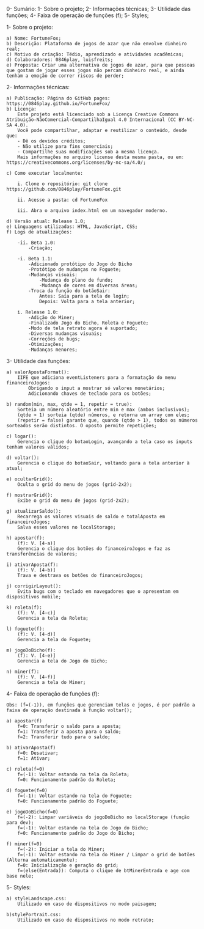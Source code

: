 0- Sumário:
    1- Sobre o projeto;
    2- Informações técnicas;
    3- Utilidade das funções;
    4- Faixa de operação de funções (f);
    5- Styles;





1- Sobre o projeto:

    a) Nome: FortuneFox;
    b) Descrição: Plataforma de jogos de azar que não envolve dinheiro real;
    c) Motivo de criação: Tédio, aprendizado e atividades acadêmicas;
    d) Colaboradores: 0846play, luisfreits;
    e) Proposta: Criar uma alternativa de jogos de azar, para que pessoas que gostam de jogar esses jogos não percam dinheiro real, e ainda tenham a emoção de correr riscos de perder;





2- Informações técnicas:
    
    a) Publicação: Página do GitHub pages: https://0846play.github.io/FortuneFox/
    b) Licença:
        Este projeto está licenciado sob a Licença Creative Commons Atribuição-NãoComercial-CompartilhaIgual 4.0 Internacional (CC BY-NC-SA 4.0).
        Você pode compartilhar, adaptar e reutilizar o conteúdo, desde que:
        - Dê os devidos créditos;
        - Não utilize para fins comerciais;
        - Compartilhe suas modificações sob a mesma licença.
        Mais informações no arquivo license desta mesma pasta, ou em: https://creativecommons.org/licenses/by-nc-sa/4.0/;

    c) Como executar localmente:

        i. Clone o repositório: git clone https://github.com/0846play/FortuneFox.git

        ii. Acesse a pasta: cd FortuneFox

        iii. Abra o arquivo index.html em um navegador moderno.

    d) Versão atual: Release 1.0;
    e) Linguagens utilizadas: HTML, JavaScript, CSS;
    f) Logs de atualizações:
        
        -ii. Beta 1.0: 
            -Criação;

        -i. Beta 1.1:
            -Adicionado protótipo do Jogo do Bicho
            -Protótipo de mudanças no Foguete;
            -Mudanças visuais:
                -Mudança do plano de fundo;
                -Mudança de cores em diversas áreas;
            -Troca da função do botãoSair:
                Antes: Saía para a tela de login;
                Depois: Volta para a tela anterior;

        i. Release 1.0: 
            -Adição do Miner;
            -Finalizado Jogo do Bicho, Roleta e Foguete;
            -Modo de tela retrato agora é suportado;
            -Diversas mudanças visuais;
            -Correções de bugs;
            -Otimizações;
            -Mudanças menores;





3- Utilidade das funções:
    
    a) valorApostaFormat():
        IIFE que adiciona eventListeners para a formatação do menu financeiroJogos: 
            Obrigando o input a mostrar só valores monetários; 
            Adicionando chaves de teclado para os botões;

    b) random(min, max, qtde = 1, repetir = true):
        Sorteia um número aleatório entre min e max (ambos inclusivos);
        (qtde > 1) sorteia (qtde) números, e retorna um array com eles; 
        (repetir = false) garante que, quando (qtde > 1), todos os números sorteados serão distintos. O oposto permite repetições;

    c) logar():
        Gerencia o clique do botaoLogin, avançando a tela caso os inputs tenham valores válidos;

    d) voltar():
        Gerencia o clique do botaoSair, voltando para a tela anterior à atual;

    e) ocultarGrid():
        Oculta o grid do menu de jogos (grid-2x2);

    f) mostrarGrid():
        Exibe o grid do menu de jogos (grid-2x2);

    g) atualizarSaldo():
        Recarrega os valores visuais de saldo e totalAposta em financeiroJogos;
        Salva esses valores no localStorage;

    h) apostar(f):
        (f): V. [4-a)]
        Gerencia o clique dos botões do financeiroJogos e faz as transferências de valores;

    i) ativarAposta(f):
        (f): V. [4-b)]
        Trava e destrava os botões do financeiroJogos;
        
    j) corrigirLayout():
        Evita bugs com o teclado em navegadores que o apresentam em dispositivos mobile;

    k) roleta(f):
        (f): V. [4-c)]
        Gerencia a tela da Roleta;

    l) foguete(f):
        (f): V. [4-d)]
        Gerencia a tela do Foguete;

    m) jogoDoBicho(f):
        (f): V. [4-e)]
        Gerencia a tela do Jogo do Bicho;

    n) miner(f):
        (f): V. [4-f)]
        Gerencia a tela do Miner;
        
    

    

4- Faixa de operação de funções (f):
    
    Obs: (f=(-1)), em funções que gerenciam telas e jogos, é por padrão a faixa de operação destinada à função voltar();

    a) apostar(f)
        f=0: Transferir o saldo para a aposta; 
        f=1: Transferir a aposta para o saldo; 
        f=2: Transferir tudo para o saldo;

    b) ativarAposta(f)
        f=0: Desativar; 
        f=1: Ativar;

    c) roleta(f=0)
        f=(-1): Voltar estando na tela da Roleta;
        f=0: Funcionamento padrão da Roleta;

    d) foguete(f=0)
        f=(-1): Voltar estando na tela do Foguete;
        f=0: Funcionamento padrão do Foguete;

    e) jogoDoBicho(f=0)
        f=(-2): Limpar variáveis do jogoDoBicho no localStorage (função para dev);
        f=(-1): Voltar estando na tela do Jogo do Bicho;
        f=0: Funcionamento padrão do Jogo do Bicho;

    f) miner(f=0)
        f=(-2): Iniciar a tela do Miner;
        f=(-1): Voltar estando na tela do Miner / Limpar o grid de botões (Alterna automaticamente);
        f=0: Inicialização e geração do grid;
        f=(else(Entrada)): Computa o clique de btMinerEntrada e age com base nele;





5- Styles:

    a) styleLandscape.css:
        Utilizado em caso de dispositivos no modo paisagem;

    b)stylePortrait.css:
        Utilizado em caso de dispositivos no modo retrato;
